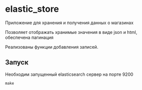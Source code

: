 # elastic_store
Приложение для хранения и получения данных о магазинах

Позволяет отображать хранимые значения в виде json и html, обеспечена пагинация

Реализованы функции добавления записей.

## Запуск

Необходим запущенный elasticsearch сервер на порте 9200

```make```